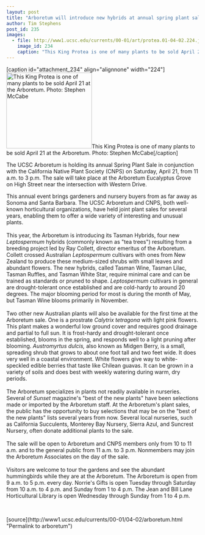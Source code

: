 ```yaml
---
layout: post
title: "Arboretum will introduce new hybrids at annual spring plant sale"
author: Tim Stephens
post_id: 235
images:
  - file: http://www1.ucsc.edu/currents/00-01/art/protea.01-04-02.224.jpg
    image_id: 234
    caption: "This King Protea is one of many plants to be sold April 21 at the Arboretum. Photo: Stephen McCabe"
---
```


[caption id="attachment_234" align="alignnone" width="224"]<a href="http://localhost/mysite/wp-content/uploads/2001/04/protea.01-04-02.224.jpg"><img class="size-full wp-image-234" src="http://localhost/mysite/wp-content/uploads/2001/04/protea.01-04-02.224.jpg" alt="This King Protea is one of many plants to be sold April 21 at the Arboretum. Photo: Stephen McCabe" width="224" height="198" /></a>This King Protea is one of many plants to be sold April 21 at the Arboretum. Photo: Stephen McCabe[/caption]
<p>
  The UCSC Arboretum is holding its annual Spring Plant Sale in conjunction with the California Native Plant Society (CNPS) on Saturday, April 21, from 11 a.m. to 3 p.m. The sale will take place at the Arboretum Eucalyptus Grove on High Street near the intersection with Western Drive.
</p>This annual event brings gardeners and nursery buyers from as far away as Sonoma and Santa Barbara. The UCSC Arboretum and CNPS, both well-known horticultural organizations, have held joint plant sales for several years, enabling them to offer a wide variety of interesting and unusual plants.<br>
<br>
This year, the Arboretum is introducing its Tasman Hybrids, four new <i>Leptospermum</i> hybrids (commonly known as "tea trees") resulting from a breeding project led by Ray Collett, director emeritus of the Arboretum. Collett crossed Australian <i>Leptospermum</i> cultivars with ones from New Zealand to produce these medium-sized shrubs with small leaves and abundant flowers. The new hybrids, called Tasman Wine, Tasman Lilac, Tasman Ruffles, and Tasman White Star, require minimal care and can be trained as standards or pruned to shape. <i>Leptospermum</i> cultivars in general are drought-tolerant once established and are cold-hardy to around 20 degrees. The major blooming period for most is during the month of May, but Tasman Wine blooms primarily in November.<br>
<br>
Two other new Australian plants will also be available for the first time at the Arboretum sale. One is a prostrate <i>Calytrix tetragona</i> with light pink flowers. This plant makes a wonderful low ground cover and requires good drainage and partial to full sun. It is frost-hardy and drought-tolerant once established, blooms in the spring, and responds well to a light pruning after blooming. <i>Austromyrtus dulcis,</i> also known as Midgen Berry, is a small, spreading shrub that grows to about one foot tall and two feet wide. It does very well in a coastal environment. White flowers give way to white-speckled edible berries that taste like Chilean guavas. It can be grown in a variety of soils and does best with weekly watering during warm, dry periods.<br>
<br>
The Arboretum specializes in plants not readily available in nurseries. Several of <i>Sunset</i> magazine's "best of the new plants" have been selections made or imported by the Arboretum staff. At the Arboretum's plant sales, the public has the opportunity to buy selections that may be on the "best of the new plants" lists several years from now. Several local nurseries, such as California Succulents, Monterey Bay Nursery, Sierra Azul, and Suncrest Nursery, often donate additional plants to the sale.<br>
<br>
The sale will be open to Arboretum and CNPS members only from 10 to 11 a.m. and to the general public from 11 a.m. to 3 p.m. Nonmembers may join the Arboretum Associates on the day of the sale.<br>
<br>
Visitors are welcome to tour the gardens and see the abundant hummingbirds while they are at the Arboretum. The Arboretum is open from 9 a.m. to 5 p.m. every day. Norrie's Gifts is open Tuesday through Saturday from 10 a.m. to 4 p.m. and Sunday from 1 to 4 p.m. The Jean and Bill Lane Horticultural Library is open Wednesday through Sunday from 1 to 4 p.m.
<p>
  <br>

</p>
[source](http://www1.ucsc.edu/currents/00-01/04-02/arboretum.html "Permalink to arboretum")
